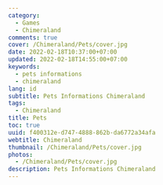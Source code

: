 ```yaml
---
category:
  - Games
  - Chimeraland
comments: true
cover: /Chimeraland/Pets/cover.jpg
date: 2022-02-18T10:37:00+07:00
updated: 2022-02-18T14:55:00+07:00
keywords:
  - pets informations
  - chimeraland
lang: id
subtitle: Pets Informations Chimeraland
tags:
  - Chimeraland
title: Pets
toc: true
uuid: f400312e-d747-4888-862b-da6772a34afa
webtitle: Chimeraland
thumbnail: /Chimeraland/Pets/cover.jpg
photos:
  - /Chimeraland/Pets/cover.jpg
description: Pets Informations Chimeraland
---
```


<!-- include Pets/table.html -->
<script src='Pets/script.js'></script>
<link rel="stylesheet" href="Pets/style.css" />

